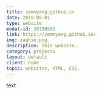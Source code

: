 ```yaml
---
title: zemmyang.github.io
date: 2019-05-01
type: website
modal-id: 20190501
link: https://zemmyang.github.io/
img: zaghio.png
description: This website.
category: projects
layout: default
client: none
topic: websites, HTML, CSS,
---
```


text
